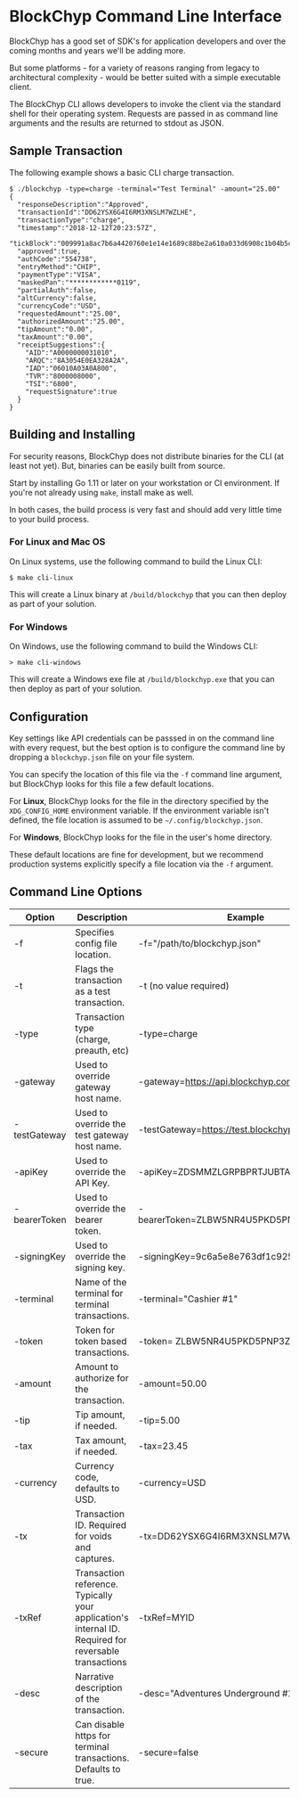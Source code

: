 # BlockChyp Command Line Interface

BlockChyp has a good set of SDK's for application developers and over the coming
months and years we'll be adding more.

But some platforms - for a variety of reasons ranging from legacy to architectural
complexity - would be better suited with a simple executable client.

The BlockChyp CLI allows developers to invoke the client via the standard shell
for their operating system.  Requests are passed in as command line arguments and
the results are returned to stdout as JSON.

## Sample Transaction

The following example shows a basic CLI charge transaction.

```
$ ./blockchyp -type=charge -terminal="Test Terminal" -amount="25.00"
{
  "responseDescription":"Approved",
  "transactionId":"DD62YSX6G4I6RM3XNSLM7WZLHE",
  "transactionType":"charge",
  "timestamp":"2018-12-12T20:23:57Z",
  "tickBlock":"009991a8ac7b6a4420760e1e14e1689c88be2a610a033d6908c1b04b5c00f9da",
  "approved":true,
  "authCode":"554738",
  "entryMethod":"CHIP",
  "paymentType":"VISA",
  "maskedPan":"************0119",
  "partialAuth":false,
  "altCurrency":false,
  "currencyCode":"USD",
  "requestedAmount":"25.00",
  "authorizedAmount":"25.00",
  "tipAmount":"0.00",
  "taxAmount":"0.00",
  "receiptSuggestions":{
    "AID":"A0000000031010",
    "ARQC":"8A3054E0EA328A2A",
    "IAD":"06010A03A0A800",
    "TVR":"8000008000",
    "TSI":"6800",
    "requestSignature":true
  }
}
```

## Building and Installing

For security reasons, BlockChyp does not distribute binaries for the CLI (at
least not yet).  But, binaries can be easily built from source.

Start by installing Go 1.11 or later on your workstation or CI environment.
If you're not already using `make`, install make as well.

In both cases, the build process is very fast and should add very little time
to your build process.

### For Linux and Mac OS

On Linux systems, use the following command to build the Linux CLI:

```
$ make cli-linux
```

This will create a Linux binary at `/build/blockchyp` that you can then deploy as part of your solution.

### For Windows

On Windows, use the following command to build the Windows CLI:

```
> make cli-windows
```

This will create a Windows exe file at `/build/blockchyp.exe` that you can then deploy
as part of your solution.

## Configuration

Key settings like API credentials can be passsed in on the command line with
every request, but the best option is to configure the command line by dropping a
`blockchyp.json` file on your file system.

You can specify the location of this file via the `-f` command line argument, but
BlockChyp looks for this file a few default locations.

For **Linux**, BlockChyp looks for the file in the directory specified by the
`XDG_CONFIG_HOME` environment variable.  If the environment variable isn't defined,
the file location is assumed to be `~/.config/blockchyp.json`.

For **Windows**, BlockChyp looks for the file in the user's home directory.

These default locations are fine for development, but we recommend production systems
explicitly specify a file location via the `-f` argument.

## Command Line Options

| Option         | Description                                    | Example                                  |
|----------------|------------------------------------------------|------------------------------------------|
| -f             | Specifies config file location.                | -f="/path/to/blockchyp.json"             |
| -t             | Flags the transaction as a test transaction.   | -t (no value required)                   |
| -type          | Transaction type (charge, preauth, etc)        | -type=charge                             |
| -gateway       | Used to override gateway host name.            | -gateway=https://api.blockchyp.com       |
| -testGateway   | Used to override the test gateway host name.   | -testGateway=https://test.blockchyp.com  |
| -apiKey        | Used to override the API Key.                  | -apiKey=ZDSMMZLGRPBPRTJUBTAFBYZ33Q       |
| -bearerToken   | Used to override the bearer token.             | -bearerToken=ZLBW5NR4U5PKD5PNP3ZP3OZS5U  |
| -signingKey    | Used to override the signing key.              | -signingKey=9c6a5e8e763df1c9256e3d72..   |
| -terminal      | Name of the terminal for terminal transactions.| -terminal="Cashier #1"                   |
| -token         | Token for token based transactions.            | -token= ZLBW5NR4U5PKD5PNP3ZP3OZS5U       |
| -amount        | Amount to authorize for the transaction.       | -amount=50.00                            |
| -tip           | Tip amount, if needed.                         | -tip=5.00                                |
| -tax           | Tax amount, if needed.                         | -tax=23.45                               |
| -currency      | Currency code, defaults to USD.                | -currency=USD                            |
| -tx            | Transaction ID.  Required for voids and captures.   | -tx=DD62YSX6G4I6RM3XNSLM7WZLHE      |
| -txRef         | Transaction reference.  Typically your application's internal ID. Required for reversable transactions  |  -txRef=MYID |
| -desc          | Narrative description of the transaction.   | -desc="Adventures Underground #1"  |
| -secure   | Can disable https for terminal transactions. Defaults to true.  | -secure=false   |
